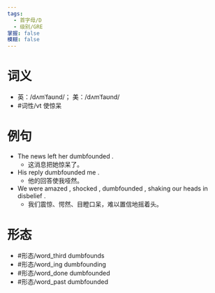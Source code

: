 ```yaml
---
tags:
  - 首字母/D
  - 级别/GRE
掌握: false
模糊: false
---
```

# 词义
- 英：/dʌmˈfaʊnd/； 美：/dʌmˈfaʊnd/
- #词性/vt  使惊呆
# 例句
- The news left her dumbfounded .
	- 这消息把她惊呆了。
- His reply dumbfounded me .
	- 他的回答使我哑然。
- We were amazed , shocked , dumbfounded , shaking our heads in disbelief .
	- 我们震惊、愕然、目瞪口呆，难以置信地摇着头。
# 形态
- #形态/word_third dumbfounds
- #形态/word_ing dumbfounding
- #形态/word_done dumbfounded
- #形态/word_past dumbfounded
